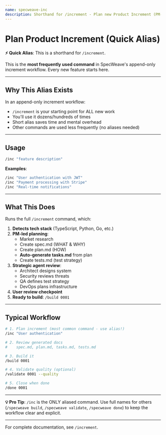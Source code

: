 ```yaml
---
name: specweave-inc
description: Shorthand for /increment - Plan new Product Increment (PM-led process)
---
```


# Plan Product Increment (Quick Alias)

**⚡ Quick Alias**: This is a shorthand for `/increment`.

This is the **most frequently used command** in SpecWeave's append-only increment workflow. Every new feature starts here.

---

## Why This Alias Exists

In an append-only increment workflow:
- `/increment` is your starting point for ALL new work
- You'll use it dozens/hundreds of times
- Short alias saves time and mental overhead
- Other commands are used less frequently (no aliases needed)

---

## Usage

```bash
/inc "feature description"
```

**Examples**:
```bash
/inc "User authentication with JWT"
/inc "Payment processing with Stripe"
/inc "Real-time notifications"
```

---

## What This Does

Runs the full `/increment` command, which:

1. **Detects tech stack** (TypeScript, Python, Go, etc.)
2. **PM-led planning**:
   - Market research
   - Create spec.md (WHAT & WHY)
   - Create plan.md (HOW)
   - **Auto-generate tasks.md** from plan
   - Create tests.md (test strategy)
3. **Strategic agent review**:
   - Architect designs system
   - Security reviews threats
   - QA defines test strategy
   - DevOps plans infrastructure
4. **User review checkpoint**
5. **Ready to build**: `/build 0001`

---

## Typical Workflow

```bash
# 1. Plan increment (most common command - use alias!)
/inc "User authentication"

# 2. Review generated docs
#    spec.md, plan.md, tasks.md, tests.md

# 3. Build it
/build 0001

# 4. Validate quality (optional)
/validate 0001 --quality

# 5. Close when done
/done 0001
```

---

**💡 Pro Tip**: `/inc` is the ONLY aliased command. Use full names for others (`/specweave build`, `/specweave validate`, `/specweave done`) to keep the workflow clear and explicit.

---

For complete documentation, see `/increment`.
